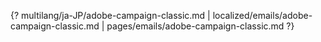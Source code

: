 {? multilang/ja-JP/adobe-campaign-classic.md | localized/emails/adobe-campaign-classic.md | pages/emails/adobe-campaign-classic.md ?}
